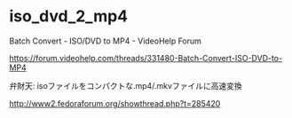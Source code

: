 # iso_dvd_2_mp4

Batch Convert - ISO/DVD to MP4 - VideoHelp Forum

https://forum.videohelp.com/threads/331480-Batch-Convert-ISO-DVD-to-MP4

弁財天: isoファイルをコンパクトな.mp4/.mkvファイルに高速変換

http://www2.fedoraforum.org/showthread.php?t=285420
